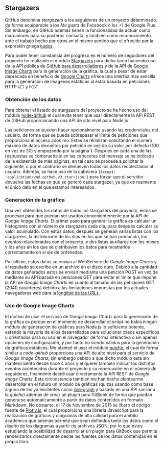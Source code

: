 ## Stargazers

GitHub denomina *stargazers* a los seguidores de un proyecto determinado, de
forma equiparable a los *Me gusta* de Facebook o los *+1* de Google Plus. Sin
embargo, en GitHub además tienen la funcionalidad de actuar como marcadores para
su posterior consulta, y también como reconocimiento ante el trabajo hecho por
otros en el mismo sentido que el ofrecido por la expresión griega
[kudos](https://en.wiktionary.org/wiki/kudos).

Para poder tener constancia del progreso en el número de seguidores del proyecto
he realizado el módulo [Stargazers](https://github.com/piranna/Stargazers) para
dicha tarea haciendo uso de la API pública de
[GitHub para desarrolladores](https://developer.github.com/v3) y de la API de
[Google Image Charts](https://developers.google.com/chart/image) para la
generación de la gráfica, la cual a pesar de estar deprecada en beneficio de
[Google Charts](https://developers.google.com/chart) ofrece una interfaz mas
sencilla para la generación de imagenes estáticas al estar basada en peticiones
HTTP `GET` y `POST`.

### Obtención de los datos

Para obtener el listado de stargazers del proyecto se ha hecho uso del módulo
[node-github](https://github.com/mikedeboer/node-github) el cual evita tener que
usar directamente la API REST de GitHub proporcionando una API de alto nivel
para Node.js .

Las peticiones se pueden hacer opcionalmente usando las credenciales del usuario,
de forma que se pueda sobrepasar el límite de peticiones que proporciona el
acceso anónimo. Estas se rehalizan solicitando el número máximo de datos
devueltos por petición en vez de su valor por defecto (100 en vez de 30) y
empezando por la página 1. Despues en cada una de las respuestas se comprueba si
en las cabeceras del mensaje se ha indicado de la existencia de más páginas, en
tal caso se procede a solicitar la siguiente, o por el contrario se devuelven
todos los datos recolectados al usuario. Además, se hace uso de la cabecera
`{Accept: 'application/vnd.github.v3.star+json'}` para forzar que el servidor
devuelva las fechas en que se generó cada stargazer, ya que es realmente el
único dato en el que estamos interesados.

### Generación de la gráfica

Una vez obtenidos los datos de todos los stargazers del proyecto, éstos se
procesan para que puedan ser usados convenientemente por la API de *Google Image
Charts*. El primer paso para generar la gráfica es calcular un histograma con el
número de stargazers cada dia, para después calcular su valor acumulado. Con
estos datos, después se generan varias listas con los stargazers, la
distribución de los dias en los que se han producido, los eventos relaccionados
con el proyecto, y dos listas auxiliares con los meses y los años en los que se
distribuyen los datos para mostrarlos correctamente en el eje de ordenadas.

Por último, estos datos se envian al WebService de *Google Image Charts* y el
resultado se escribe en un archivo en el disco duro. Debido a la cantidad de
datos generados estos se envian mediante una petición POST en vez de mediante su
API basada en peticiones GET para evitar el limite que impone la API de *Google
Image Charts* en cuanto al tamaño de las peticiones GET (2040 caracteres) debido
a las limitaciones impuestas por los actuales navegadores web para la
[longitud de las URLs](http://stackoverflow.com/a/417184).

### Uso de Google Image Charts

El motivo de usar el servicio de *Google Image Charts* para la generación de la
gráfica es porque en el momento de desarrollar el script no había ningún módulo
de generación de gráficas para Node.js lo suficiente potente, estando la mayoria
de ellos desarrollados para solucionar casos específicos u orientados para su
uso en el navegador de forma interactiva o sin apenas opciones de configuración,
y por tanto no siendo válidos para la generación de gráficos estáticos. Me
planteé el usar el módulo [quiche](https://github.com/ryanrolds/quiche), el cual
de forma similar a *node-github* proporciona una API de alto nivel para el
servicio de *Google Image Charts*, sin embargo debido a que dicho módulo esta
sin mantenimiento desde hace 4 años y el querer también indicar los distintos
eventos acontecidos durante el proyecto y su repercusión en el número de
seguidores, finalmente decidí usar directamente la API REST de *Google Image
Charts*. Esta circunstancia tambien me han hecho plantearme desarrollar en el
futuro un módulo de gráficas (quizas usando como base alguno de los ya
existentes como [line-graph](https://github.com/dominictarr/line-graph) y basado
en una API similar a la *quiche*) además de crear un plugin para GitBook de
forma que puedan generarse automaticamente a partir de datos contenidos en
formato Markdown. No obstante, el 17 de Noviembre de 2015 se liberó el código
fuente de [Plotly.js](https://plot.ly/javascript/open-source-announcement), el
cual proporciona una libreria Javascript para la realización de gráficos y
diagramas de alta calidad para el ambito academico que además permite que sean
definidos tanto los datos como el diseño de los diagramas a partir de archivos
JSON, por lo que estoy estudiando la posibilidad de desarrollar un plugin para
GitBook que permita renderizarlos directamente desde las fuentes de los datos
contenidas en el própio libro.
